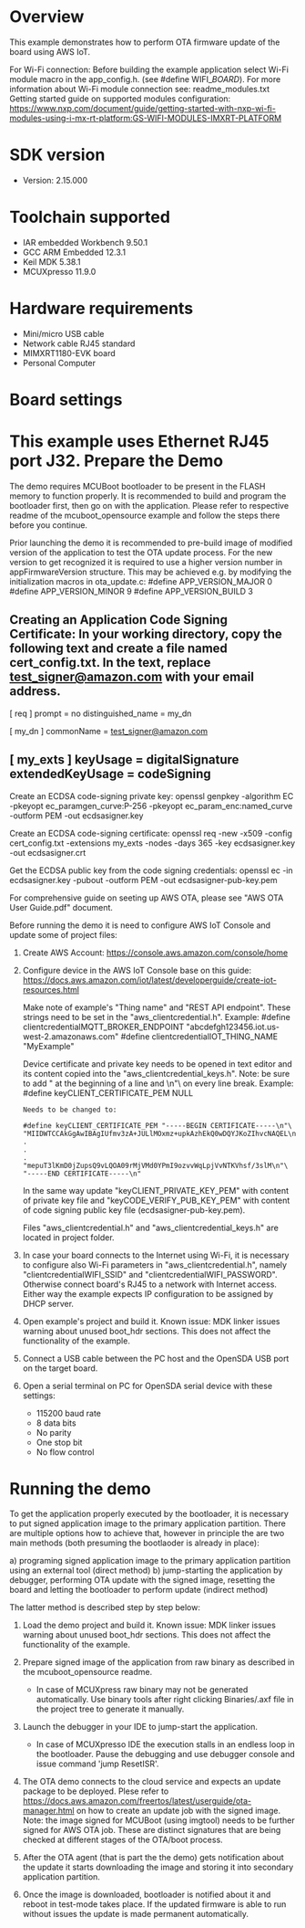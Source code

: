 Overview
========
This example demonstrates how to perform OTA firmware update of the board using AWS IoT.

For Wi-Fi connection:
Before building the example application select Wi-Fi module macro in the app_config.h. (see #define WIFI_<SoC Name>_BOARD_<Module Name>).
For more information about Wi-Fi module connection see:
    readme_modules.txt
    Getting started guide on supported modules configuration:
    https://www.nxp.com/document/guide/getting-started-with-nxp-wi-fi-modules-using-i-mx-rt-platform:GS-WIFI-MODULES-IMXRT-PLATFORM



SDK version
===========
- Version: 2.15.000

Toolchain supported
===================
- IAR embedded Workbench  9.50.1
- GCC ARM Embedded  12.3.1
- Keil MDK  5.38.1
- MCUXpresso  11.9.0

Hardware requirements
=====================
- Mini/micro USB cable
- Network cable RJ45 standard
- MIMXRT1180-EVK board
- Personal Computer

Board settings
==============
This example uses Ethernet RJ45 port J32.
Prepare the Demo
================
The demo requires MCUBoot bootloader to be present in the FLASH memory to function properly.
It is recommended to build and program the bootloader first, then go on with the application.
Please refer to respective readme of the mcuboot_opensource example and follow the steps there before you continue.

Prior launching the demo it is recommended to pre-build image of modified version of the application to test the OTA update process.
For the new version to get recognized it is required to use a higher version number in appFirmwareVersion structure. This may be achieved e.g. by modifying the initialization macros in ota_update.c:
    #define APP_VERSION_MAJOR 0
    #define APP_VERSION_MINOR 9
    #define APP_VERSION_BUILD 3


Creating an Application Code Signing Certificate:
In your working directory, copy the following text and create a file named cert_config.txt. In the text, replace test_signer@amazon.com with your email address.
------------------------------------
[ req ]
prompt             = no
distinguished_name = my_dn

[ my_dn ]
commonName = test_signer@amazon.com

[ my_exts ]
keyUsage         = digitalSignature
extendedKeyUsage = codeSigning
------------------------------------

Create an ECDSA code-signing private key:
    openssl genpkey -algorithm EC -pkeyopt ec_paramgen_curve:P-256 -pkeyopt ec_param_enc:named_curve -outform PEM -out ecdsasigner.key

Create an ECDSA code-signing certificate:
    openssl req -new -x509 -config cert_config.txt -extensions my_exts -nodes -days 365 -key ecdsasigner.key -out ecdsasigner.crt

Get the ECDSA public key from the code signing credentials:
    openssl ec -in ecdsasigner.key -pubout -outform PEM -out ecdsasigner-pub-key.pem


For comprehensive guide on seeting up AWS OTA, please see "AWS OTA User Guide.pdf" document.

Before running the demo it is need to configure AWS IoT Console and update some of project files:

1.  Create AWS Account: https://console.aws.amazon.com/console/home

2.  Configure device in the AWS IoT Console base on this guide: https://docs.aws.amazon.com/iot/latest/developerguide/create-iot-resources.html

    Make note of example's "Thing name" and "REST API endpoint". These strings need to be set in the "aws_clientcredential.h".
    Example:
        #define clientcredentialMQTT_BROKER_ENDPOINT "abcdefgh123456.iot.us-west-2.amazonaws.com"
        #define clientcredentialIOT_THING_NAME "MyExample"

    Device certificate and private key needs to be opened in text editor and its content copied into the "aws_clientcredential_keys.h".
    Note: be sure to add " at the beginning of a line and \n"\ on every line break.
    Example:
        #define keyCLIENT_CERTIFICATE_PEM NULL

        Needs to be changed to:

        #define keyCLIENT_CERTIFICATE_PEM "-----BEGIN CERTIFICATE-----\n"\
        "MIIDWTCCAkGgAwIBAgIUfmv3zA+JULlMOxmz+upkAzhEkQ0wDQYJKoZIhvcNAQEL\n"\
        .
        .
        .
        "mepuT3lKmD0jZupsQ9vLQOA09rMjVMd0YPmI9ozvvWqLpjVvNTKVhsf/3slM\n"\
        "-----END CERTIFICATE-----\n"

    In the same way update "keyCLIENT_PRIVATE_KEY_PEM" with content of private key file and
    "keyCODE_VERIFY_PUB_KEY_PEM" with content of code signing public key file (ecdsasigner-pub-key.pem).

    Files "aws_clientcredential.h" and "aws_clientcredential_keys.h" are located in project folder.    

3.  In case your board connects to the Internet using Wi-Fi, it is necessary to configure also Wi-Fi parameters in "aws_clientcredential.h",
    namely "clientcredentialWIFI_SSID" and "clientcredentialWIFI_PASSWORD".
    Otherwise connect board's RJ45 to a network with Internet access.
    Either way the example expects IP configuration to be assigned by DHCP server.

4.  Open example's project and build it.
    Known issue: MDK linker issues warning about unused boot_hdr sections. This does not affect the functionality of the example.

5.  Connect a USB cable between the PC host and the OpenSDA USB port on the target board.

6.  Open a serial terminal on PC for OpenSDA serial device with these settings:
    - 115200 baud rate
    - 8 data bits
    - No parity
    - One stop bit
    - No flow control

Running the demo
================
To get the application properly executed by the bootloader, it is necessary to put signed application image to the primary application partition.
There are multiple options how to achieve that, however in principle the are two main methods (both presuming the bootlaoder is already in place):

a) programing signed application image to the primary application partition using an external tool (direct method)
b) jump-starting the application by debugger, performing OTA update with the signed image, resetting the board and letting the bootloader to perform update (indirect method)

The latter method is described step by step below:

1.  Load the demo project and build it.
    Known issue: MDK linker issues warning about unused boot_hdr sections. This does not affect the functionality of the example.
    
2.  Prepare signed image of the application from raw binary as described in the mcuboot_opensource readme.
     - In case of MCUXpress raw binary may not be generated automatically. Use binary tools after right clicking Binaries/.axf file in the project tree to generate it manually.
    
3.  Launch the debugger in your IDE to jump-start the application.
     - In case of MCUXpresso IDE the execution stalls in an endless loop in the bootloader. Pause the debugging and use debugger console and issue command 'jump ResetISR'.

4.  The OTA demo connects to the cloud service and expects an update package to be deployed.
    Plese refer to https://docs.aws.amazon.com/freertos/latest/userguide/ota-manager.html on how to create an update job with the signed image.
    Note: the image signed for MCUBoot (using imgtool) needs to be further signed for AWS OTA job. These are distinct signatures that are being checked at different stages of the OTA/boot process.
    
5.  After the OTA agent (that is part the the demo) gets notification about the update it starts downloading the image and storing it into secondary application partition.

6.  Once the image is downloaded, bootloader is notified about it and reboot in test-mode takes place.
    If the updated firmware is able to run without issues the update is made permanent automatically.
